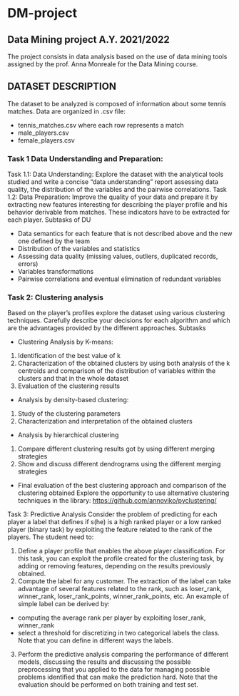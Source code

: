 # DM-project
## Data Mining project A.Y. 2021/2022

The project consists in data analysis based on the use of data mining tools assigned by the prof. Anna Monreale for the Data Mining course.
## DATASET DESCRIPTION
The dataset to be analyzed is composed of information about some tennis matches. Data
are organized in .csv file:
* tennis_matches.csv where each row represents a match
* male_players.csv
* female_players.csv<br>

### Task 1 Data Understanding and Preparation:
Task 1.1: Data Understanding: Explore the dataset with the analytical tools studied
and write a concise “data understanding” report assessing data quality, the
distribution of the variables and the pairwise correlations.
Task 1.2: Data Preparation: Improve the quality of your data and prepare it by
extracting new features interesting for describing the player profile and his behavior
derivable from matches. These indicators have to be extracted for each player.
Subtasks of DU
* Data semantics for each feature that is not described above and the new one
defined by the team
* Distribution of the variables and statistics
* Assessing data quality (missing values, outliers, duplicated records, errors)
* Variables transformations
* Pairwise correlations and eventual elimination of redundant variables

### Task 2: Clustering analysis
Based on the player’s profiles explore the dataset using various clustering techniques.
Carefully describe your decisions for each algorithm and which are the advantages provided
by the different approaches.
Subtasks
* Clustering Analysis by K-means:
1. Identification of the best value of k
2. Characterization of the obtained clusters by using both analysis of the
k centroids and comparison of the distribution of variables within the
clusters and that in the whole dataset
3. Evaluation of the clustering results
* Analysis by density-based clustering:
1. Study of the clustering parameters
2. Characterization and interpretation of the obtained clusters
* Analysis by hierarchical clustering
1. Compare different clustering results got by using different merging
strategies
2. Show and discuss different dendrograms using the different merging
strategies
* Final evaluation of the best clustering approach and comparison of the clustering
obtained
Explore the opportunity to use alternative clustering techniques
in the library: https://github.com/annoviko/pyclustering/

Task 3: Predictive Analysis
Consider the problem of predicting for each player a label that defines if s(he) is a high
ranked player or a low ranked player (binary task) by exploiting the feature related to the
rank of the players.
The student need to:
1. Define a player profile that enables the above player classification. For this task, you
can exploit the profile created for the clustering task, by adding or removing features,
depending on the results previously obtained.
2. Compute the label for any customer. The extraction of the label can take advantage
of several features related to the rank, such as loser_rank, winner_rank,
loser_rank_points, winner_rank_points, etc. An example of simple label can be
derived by:
* computing the average rank per player by exploiting loser_rank, winner_rank
* select a threshold for discretizing in two categorical labels the class.
Note that you can define in different ways the labels.
3. Perform the predictive analysis comparing the performance of different models,
discussing the results and discussing the possible preprocessing that you applied to
the data for managing possible problems identified that can make the prediction hard.
Note that the evaluation should be performed on both training and test set.

